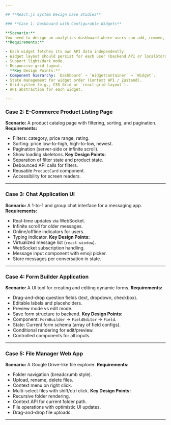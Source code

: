 ```yaml
---

## **React.js System Design Case Studies**

### **Case 1: Dashboard with Configurable Widgets**

**Scenario:**
You need to design an analytics dashboard where users can add, remove, and rearrange widgets (e.g., charts, tables, KPIs).
**Requirements:**

- Each widget fetches its own API data independently.
- Widget layout should persist for each user (backend API or localStorage).
- Support light/dark mode.
- Responsive grid layout.
  **Key Design Points:**
- Component hierarchy: `Dashboard` → `WidgetContainer` → `Widget`.
- State management for widget order (Context API / Zustand).
- Grid system (e.g., CSS Grid or `react-grid-layout`).
- API abstraction for each widget.

---
```


### **Case 2: E-Commerce Product Listing Page**

**Scenario:**
A product catalog page with filtering, sorting, and pagination.
**Requirements:**

- Filters: category, price range, rating.
- Sorting: price low-to-high, high-to-low, newest.
- Pagination (server-side or infinite scroll).
- Show loading skeletons.
  **Key Design Points:**
- Separation of filter state and product state.
- Debounced API calls for filters.
- Reusable `ProductCard` component.
- Accessibility for screen readers.

---

### **Case 3: Chat Application UI**

**Scenario:**
A 1-to-1 and group chat interface for a messaging app.
**Requirements:**

- Real-time updates via WebSocket.
- Infinite scroll for older messages.
- Online/offline indicators for users.
- Typing indicator.
  **Key Design Points:**
- Virtualized message list (`react-window`).
- WebSocket subscription handling.
- Message input component with emoji picker.
- Store messages per conversation in state.

---

### **Case 4: Form Builder Application**

**Scenario:**
A UI tool for creating and editing dynamic forms.
**Requirements:**

- Drag-and-drop question fields (text, dropdown, checkbox).
- Editable labels and placeholders.
- Preview mode vs edit mode.
- Save form structure to backend.
  **Key Design Points:**
- Component: `FormBuilder` → `FieldEditor` → `Field`.
- State: Current form schema (array of field configs).
- Conditional rendering for edit/preview.
- Controlled components for all inputs.

---

### **Case 5: File Manager Web App**

**Scenario:**
A Google Drive–like file explorer.
**Requirements:**

- Folder navigation (breadcrumb style).
- Upload, rename, delete files.
- Context menu on right click.
- Multi-select files with shift/ctrl click.
  **Key Design Points:**
- Recursive folder rendering.
- Context API for current folder path.
- File operations with optimistic UI updates.
- Drag-and-drop file uploads.

---
